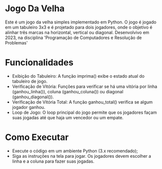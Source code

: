 # Jogo Da Velha
Este é um jogo da velha simples implementado em Python. O jogo é jogado em um tabuleiro 3x3 e é projetado para dois jogadores, onde o objetivo é alinhar três marcas na horizontal, vertical ou diagonal. Desenvolvivo em 2023, na disciplina 'Programação de Computadores e Resolução de Problemas'

# Funcionalidades
- Exibição do Tabuleiro: A função imprima() exibe o estado atual do tabuleiro de jogo.
- Verificação de Vitória: Funções para verificar se há uma vitória por linha (ganhou_linha()), coluna (ganhou_coluna()) ou diagonal (ganhou_diagonal()).
- Verificação de Vitória Total: A função ganhou_total() verifica se algum jogador ganhou.
- Loop de Jogo: O loop principal do jogo permite que os jogadores façam suas jogadas até que haja um vencedor ou um empate.

# Como Executar
- Execute o código em um ambiente Python (3.x recomendado);
- Siga as instruções na tela para jogar. Os jogadores devem escolher a linha e a coluna para fazer suas jogadas.
